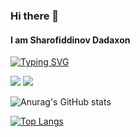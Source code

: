 ### Hi there 👋

<H4>I am Sharofiddinov Dadaxon</H4>


[![Typing SVG](https://readme-typing-svg.herokuapp.com?color=%7676CCF7&lines=Programming+languages)](https://git.io/typing-svg)

  <img src="https://img.shields.io/badge/Python-3776AB?style=for-the-badge&logo=python&logoColor=white" />
  <img src="https://img.shields.io/badge/C%23-239120?style=for-the-badge&logo=c-sharp&logoColor=white" />

                                          
![Anurag's GitHub stats](https://github-readme-stats.vercel.app/api?username=pragramist-07&show_icons=true&theme=dracula)

[![Top Langs](https://github-readme-stats.vercel.app/api/top-langs/?username=pragramist-07)](https://github.com/anuraghazra/github-readme-stats)



